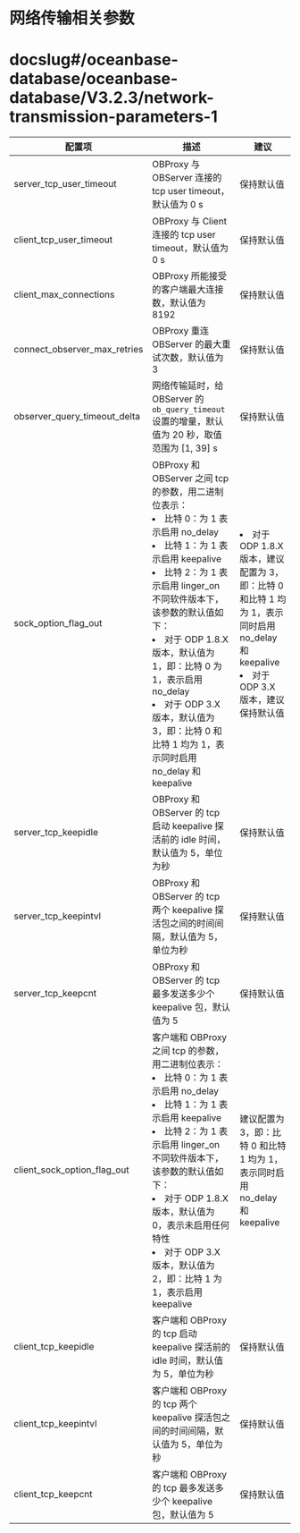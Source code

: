 # 网络传输相关参数

# docslug#/oceanbase-database/oceanbase-database/V3.2.3/network-transmission-parameters-1

|             配置项              |                                                                    描述                                                                    |  建议   |
|------------------------------|------------------------------------------------------------------------------------------------------------------------------------------|-------|
| server_tcp_user_timeout      | OBProxy 与 OBServer 连接的 tcp user timeout，默认值为 0 s                                                                                         | 保持默认值 |
| client_tcp_user_timeout      | OBProxy 与 Client 连接的 tcp user timeout，默认值为 0 s                                                                                           | 保持默认值 |
| client_max_connections       | OBProxy 所能接受的客户端最大连接数，默认值为 8192                                                                                                          | 保持默认值 |
| connect_observer_max_retries | OBProxy 重连 OBServer 的最大重试次数，默认值为 3                                                                                                         | 保持默认值 |
| observer_query_timeout_delta | 网络传输延时，给 OBServer 的 `ob_query_timeout` 设置的增量，默认值为 20 秒，取值范围为 [1, 39] s                                                                                  | 保持默认值 |
| sock_option_flag_out         | OBProxy 和 OBServer 之间 tcp 的参数，用二进制位表示：<li>比特 0：为 1 表示启用 no_delay<li>比特 1：为 1 表示启用 keepalive <li>比特 2：为 1 表示启用 linger_on<br>不同软件版本下，该参数的默认值如下：<li>对于 ODP 1.8.X 版本，默认值为 1，即：比特 0 为 1，表示启用 no_delay<li> 对于 ODP 3.X 版本，默认值为 3，即：比特 0 和比特 1 均为 1，表示同时启用 no_delay 和 keepalive | <li>对于 ODP 1.8.X 版本，建议配置为 3，即：比特 0 和比特 1 均为 1，表示同时启用 no_delay 和 keepalive<li> 对于 ODP 3.X 版本，建议保持默认值|
| server_tcp_keepidle          | OBProxy 和 OBServer 的 tcp 启动 keepalive 探活前的 idle 时间，默认值为 5，单位为秒                                                                                | 保持默认值 |
| server_tcp_keepintvl         | OBProxy 和 OBServer 的 tcp 两个 keepalive 探活包之间的时间间隔，默认值为 5，单位为秒                                                                                  | 保持默认值 |
| server_tcp_keepcnt           | OBProxy 和 OBServer 的 tcp 最多发送多少个 keepalive 包，默认值为 5                                                                                      | 保持默认值 |
| client_sock_option_flag_out  | 客户端和 OBProxy 之间 tcp 的参数，用二进制位表示：<li>比特 0：为 1 表示启用 no_delay<li>比特 1：为 1 表示启用 keepalive <li>比特 2：为 1 表示启用 linger_on<br>不同软件版本下，该参数的默认值如下：<li>对于 ODP 1.8.X 版本，默认值为 0，表示未启用任何特性<li>对于 ODP 3.X 版本，默认值为 2，即：比特 1 为 1，表示启用 keepalive   | 建议配置为 3，即：比特 0 和比特 1 均为 1，表示同时启用 no_delay 和 keepalive |
| client_tcp_keepidle          | 客户端和 OBProxy 的 tcp 启动 keepalive 探活前的 idle 时间，默认值为 5，单位为秒                                                                                      | 保持默认值 |
| client_tcp_keepintvl         | 客户端和 OBProxy 的 tcp 两个 keepalive 探活包之间的时间间隔，默认值为 5，单位为秒                                                                                        | 保持默认值 |
| client_tcp_keepcnt           | 客户端和 OBProxy 的 tcp 最多发送多少个 keepalive 包，默认值为 5                                                                                            | 保持默认值 |
